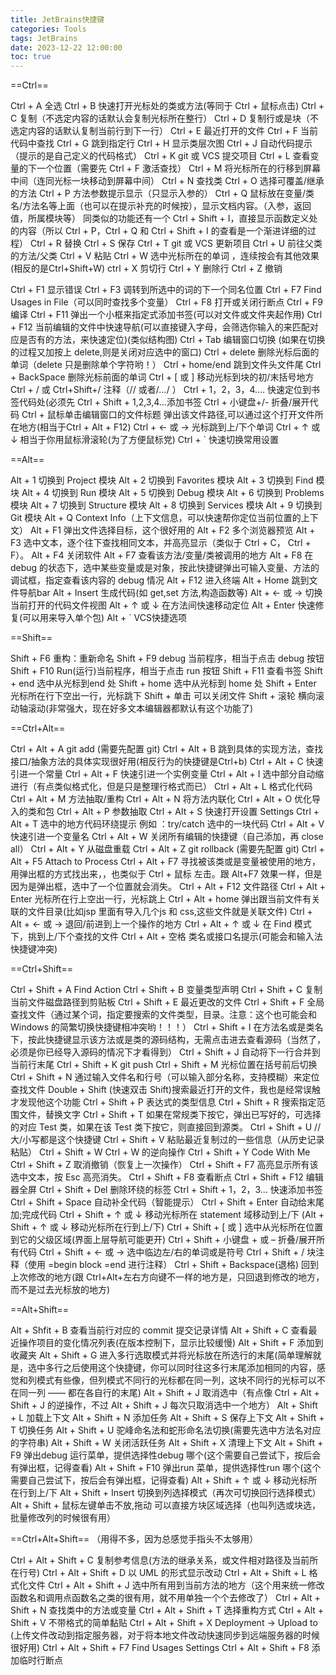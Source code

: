 ```yaml
---
title: JetBrains快捷键
categories: Tools
tags: JetBrains
date: 2023-12-22 12:00:00
toc: true
---
```



==Ctrl==

Ctrl + A 全选
Ctrl + B 快速打开光标处的类或方法(等同于 Ctrl + 鼠标点击)
Ctrl + C 复制（不选定内容的话默认会复制光标所在整行）
Ctrl + D 复制行或是块（不选定内容的话默认复制当前行到下一行）
Ctrl + E 最近打开的文件
Ctrl + F 当前代码中查找
Ctrl + G 跳到指定行
Ctrl + H 显示类层次图
Ctrl + J 自动代码提示（提示的是自己定义的代码格式）
Ctrl + K git 或 VCS 提交项目
Ctrl + L 查看变量的下一个位置（需要先 Ctrl + F 激活查找）
Ctrl + M 将光标所在的行移到屏幕中间（连同光标一块移动到屏幕中间）
Ctrl + N 查找类
Ctrl + O 选择可覆盖/继承的方法
Ctrl + P 方法参数提示显示（只显示入参的）
Ctrl + Q 鼠标放在变量/类名/方法名等上面（也可以在提示补充的时候按），显示文档内容。（入参，返回值，所属模块等）
         同类似的功能还有一个 Ctrl + Shift + I，直接显示函数定义处的内容（所以 Ctrl + P，Ctrl + Q 和 Ctrl + Shift + I 
         的查看是一个渐进详细的过程）
Ctrl + R 替换
Ctrl + S 保存
Ctrl + T git 或 VCS 更新项目
Ctrl + U 前往父类的方法/父类
Ctrl + V 粘贴
Ctrl + W 选中光标所在的单词 ，连续按会有其他效果 (相反的是Ctrl+Shift+W)
ctrl + X 剪切行
Ctrl + Y 删除行
Ctrl + Z 撤销


Ctrl + F1 显示错误
Ctrl + F3 调转到所选中的词的下一个同名位置
Ctrl + F7 Find Usages in File（可以同时查找多个变量）
Ctrl + F8 打开或关闭行断点
Ctrl + F9 编译
Ctrl + F11 弹出一个小框来指定式添加书签(可以对文件或文件夹起作用)
Ctrl + F12 当前编辑的文件中快速导航(可以直接键入字母，会筛选你输入的来匹配对应是否有的方法，来快速定位)(类似结构图)
Ctrl + Tab 编辑窗口切换 (如果在切换的过程又加按上 delete,则是关闭对应选中的窗口) 
Ctrl + delete 删除光标后面的单词（delete 只是删除单个字符哟！）
Ctrl + home/end 跳到文件头文件尾
Ctrl + BackSpace 删除光标前面的单词
Ctrl + [ 或 ] 移动光标到块的初/末括号地方
Ctrl + / 或 Ctrl+Shift+/ 注释（// 或者/*…*/ ）
Ctrl + 1，2，3，4…. 快速定位到书签代码处(必须先 Ctrl + Shift + 1,2,3,4…添加书签
Ctrl + 小键盘+/- 折叠/展开代码
Ctrl + 鼠标单击编辑窗口的文件标题 弹出该文件路径,可以通过这个打开文件所在地方(相当于Ctrl + Alt + F12)
Ctrl + ← 或 → 光标跳到上/下个单词
Ctrl + ↑ 或 ↓ 相当于你用鼠标滑滚轮(为了方便鼠标党)
Ctrl + ` 快速切换常用设置

==Alt==

Alt + 1 切换到 Project 模块
Alt + 2 切换到 Favorites 模块
Alt + 3 切换到 Find 模块
Alt + 4 切换到 Run 模块
Alt + 5 切换到 Debug 模块
Alt + 6 切换到 Problems 模块
Alt + 7 切换到 Structure 模块
Alt + 8 切换到 Services 模块
Alt + 9 切换到 Git 模块
Alt + Q Context Info（上下文信息，可以快速帮你定位当前位置的上下文）
Alt + F1 弹出文件选择目标，这个很好用的
Alt + F2 多个浏览器预览
Alt + F3 选中文本，逐个往下查找相同文本，并高亮显示（类似于 Ctrl + C， Ctrl + F）。
Alt + F4 关闭软件
Alt + F7 查看该方法/变量/类被调用的地方
Alt + F8 在debug 的状态下，选中某些变量或是对象，按此快捷键弹出可输入变量、方法的调试框，指定查看该内容的 debug 情况
Alt + F12 进入终端
Alt + Home 跳到文件导航bar
Alt + Insert 生成代码(如 get,set 方法,构造函数等)
Alt + ← 或 → 切换当前打开的代码文件视图
Alt + ↑ 或 ↓ 在方法间快速移动定位
Alt + Enter 快速修复(可以用来导入单个包)
Alt + ` VCS快捷选项

==Shift==

Shift + F6  重构：重新命名
Shift + F9 debug 当前程序，相当于点击 debug 按钮
Shift + F10 Run(运行)当前程序，相当于点击 run 按钮
Shift + F11 查看书签
Shift + end 选中从光标到end 处
Shift + home 选中从光标到 home 处
Shift + Enter 光标所在行下空出一行，光标跳下
Shift + 单击 可以关闭文件
Shift + 滚轮 横向滚动轴滚动(非常强大，现在好多文本编辑器都默认有这个功能了)

==Ctrl+Alt==

Ctrl + Alt + A git add (需要先配置 git)
Ctrl + Alt + B 跳到具体的实现方法，查找接口/抽象方法的具体实现很好用(相反行为的快捷键是Ctrl+b)
Ctrl + Alt + C 快速引进一个常量
Ctrl + Alt + F 快速引进一个实例变量
Ctrl + Alt + I 选中部分自动缩进行（有点类似格式化，但是只是整理行格式而已）
Ctrl + Alt + L 格式化代码
Ctrl + Alt + M 方法抽取/重构
Ctrl + Alt + N 将方法内联化
Ctrl + Alt + O 优化导入的类和包
Ctrl + Alt + P 参数抽取
Ctrl + Alt + S 快速打开设置 Settings
Ctrl + Alt + T 选中的地方代码环绕提示 例如 ：try/catch 选中的一块代码
Ctrl + Alt + V 快速引进一个变量名
Ctrl + Alt + W 关闭所有编辑的快捷键（自己添加，再 close all）
Ctrl + Alt + Y 从磁盘重载
Ctrl + Alt + Z git rollback (需要先配置 git)
Ctrl + Alt + F5 Attach to Process
Ctrl + Alt + F7 寻找被该类或是变量被使用的地方，用弹出框的方式找出来，，也类似于 Ctrl + 鼠标 左击。跟 Alt+F7 效果一样，但是因为是弹出框，选中了一个位置就会消失。
Ctrl + Alt + F12 文件路径
Ctrl + Alt + Enter 光标所在行上空出一行，光标跳上
Ctrl + Alt + home 弹出跟当前文件有关联的文件目录(比如jsp 里面有导入几个js 和 css,这些文件就是关联文件)
Ctrl + Alt + ← 或 →  退回/前进到上一个操作的地方
Ctrl + Alt + ↑ 或 ↓ 在 Find 模式下，挑到上/下个查找的文件
Ctrl + Alt + 空格 类名或接口名提示(可能会和输入法快捷键冲突)

==Ctrl+Shift==

Ctrl + Shift + A Find Action
Ctrl + Shift + B 变量类型声明
Ctrl + Shift + C 复制当前文件磁盘路径到剪贴板
Ctrl + Shift + E 最近更改的文件
Ctrl + Shift + F 全局查找文件（通过某个词，指定要搜索的文件类型，目录。注意：这个也可能会和 Windows 的简繁切换快捷键相冲突哟！！！）
Ctrl + Shift + I 在方法名或是类名下，按此快捷键显示该方法或是类的源码结构，无需点击进去查看源码（当然了，必须是你已经导入源码的情况下才看得到）
Ctrl + Shift + J 自动将下一行合并到当前行末尾
Ctrl + Shift + K git push
Ctrl + Shift + M 光标位置在括号前后切换
Ctrl + Shift + N 通过输入文件名和行号（可以输入部分名称，支持模糊）来定位查找文件
Double + Shift (快速双击 Shift)搜索最近打开的文件，我也是经常误触才发现他这个功能
Ctrl + Shift + P 表达式的类型信息
Ctrl + Shift + R 搜索指定范围文件，替换文字
Ctrl + Shift + T 如果在常规类下按它，弹出已写好的，可选择的对应 Test 类，如果在该 Test 类下按它，则直接回到源类。
Ctrl + Shift + U // 大/小写都是这个快捷键
Ctrl + Shift + V 粘贴最近复制过的一些信息（从历史记录粘贴）
Ctrl + Shift + W Ctrl + W 的逆向操作
Ctrl + Shift + Y Code With Me
Ctrl + Shift + Z 取消撤销（恢复上一次操作）
Ctrl + Shift + F7 高亮显示所有该选中文本，按 Esc 高亮消失。
Ctrl + Shift + F8 查看断点
Ctrl + Shift + F12 编辑器全屏
Ctrl + Shift + Del 删除环绕的标签
Ctrl + Shift + 1，2，3… 快速添加书签
Ctrl + Shift + Space 自动补全代码（智能提示）
Ctrl + Shift + Enter 自动给末尾加;完成代码
Ctrl + Shift + ↑ 或 ↓ 移动光标所在 statement 域移动到上/下 (Alt + Shift + ↑ 或 ↓ 移动光标所在行到上/下)
Ctrl + Shift + [ 或 ] 选中从光标所在位置到它的父级区域(界面上层导航可能更开)
Ctrl + Shift + 小键盘 + 或 – 折叠/展开所有代码
Ctrl + Shift + ← 或 →  选中临边左/右的单词或是符号
Ctrl + Shift + / 块注释（使用 =begin block =end 进行注释）
Ctrl + Shift + Backspace(退格)  回到上次修改的地方(跟 Ctrl+Alt+左右方向键不一样的地方是，只回退到修改的地方，而不是过去光标放的地方)

==Alt+Shift==

Alt + Shfit + B 查看当前行对应的 commit 提交记录详情
Alt + Shift + C 查看最近操作项目的变化情况列表(在版本控制下，显示比较缓慢)
Alt + Shift + F 添加到收藏夹
Alt + Shift + G 进入多行选取模式并将光标放在所选行的末尾(简单理解就是，选中多行之后使用这个快捷键，你可以同时往这多行末尾添加相同的内容，感觉和列模式有些像，但列模式不同行的光标都在同一列，这块不同行的光标可以不在同一列 —— 都在各自行的末尾)
Alt + Shift + J 取消选中（有点像 Ctrl + Alt + Shift + J 的逆操作，不过 Alt + Shift + J 每次只取消选中一个地方）
Alt + Shift + L 加载上下文
Alt + Shift + N 添加任务
Alt + Shift + S 保存上下文
Alt + Shift + T 切换任务
Alt + Shift + U 驼峰命名法和蛇形命名法切换(需要先选中方法名对应的字符串)
Alt + Shift + W 关闭活跃任务
Alt + Shift + X 清理上下文
Alt + Shift + F9  弹出debug 运行菜单，提供选择性debug 哪个(这个需要自己尝试下，按后会有弹出框，记得查看)
Alt + Shift + F10 弹出run 菜单，提供选择性run 哪个(这个需要自己尝试下，按后会有弹出框，记得查看)
Alt + Shift + ↑ 或 ↓ 移动光标所在行到上/下
Alt + Shift + Insert 切换到列选择模式（再次可切换回行选择模式）
Alt + Shift + 鼠标左键单击不放,拖动 可以直接方块区域选择（也叫列选或块选，批量修改列的时候很有用）

==Ctrl+Alt+Shift==  （用得不多，因为总感觉手指头不太够用）

Ctrl + Alt + Shift + C 复制参考信息(方法的继承关系，或文件相对路径及当前所在行号)
Ctrl + Alt + Shift + D 以 UML 的形式显示改动
Ctrl + Alt + Shift + L 格式化文件
Ctrl + Alt + Shift + J 选中所有用到当前方法的地方（这个用来统一修改函数名和调用点函数名之类的很有用，就不用单独一个个去修改了）
Ctrl + Alt + Shift + N 查找类中的方法或变量
Ctrl + Alt + Shift + T 选择重构方式
Ctrl + Alt + Shift + V 不带格式的简单黏贴
Ctrl + Alt + Shift + X Deployment -> Upload to (上传文件改动到指定服务器，对于将本地文件改动快速同步到远端服务器的时候很好用)
Ctrl + Alt + Shift + F7 Find Usages Settings
Ctrl + Alt + Shift + F8 添加临时行断点
